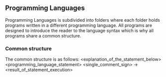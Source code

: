 ## Programming Languages

Programming Languages is subdivided into folders where each folder holds programs written in a different
programming language. All programs are designed to introduce the reader to the language syntax which is why
all programs share a common structure.

### Common structure

The common structure is as follows:
<explanation_of_the_statement_below>
<programming_language_statement> <single_comment_sign> -> <result_of_statement_execution>